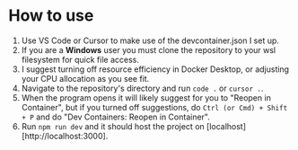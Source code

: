 # How to use

1. Use VS Code or Cursor to make use of the devcontainer.json I set up.
2. If you are a **Windows** user you must clone the repository to your wsl filesystem for quick file access.
3. I suggest turning off resource efficiency in Docker Desktop, or adjusting your CPU allocation as you see fit.
4. Navigate to the repository's directory and run ```code .``` or ```cursor .```.
5. When the program opens it will likely suggest for you to "Reopen in Container", but if you turned off suggestions, do ```Ctrl (or Cmd) + Shift + P``` and do "Dev Containers: Reopen in Container".
6. Run ```npm run dev``` and it should host the project on [localhost][http://localhost:3000].
